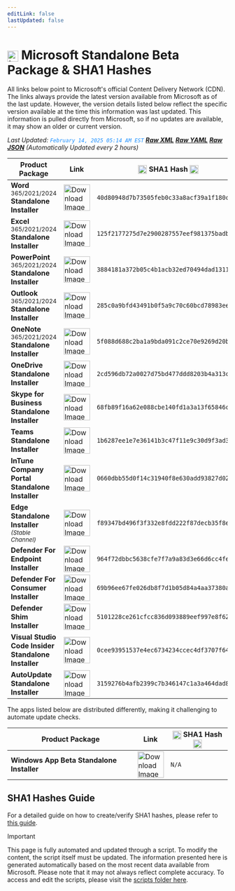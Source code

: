 ```yaml
---
editLink: false
lastUpdated: false
---
```

# <img src="/images/Microsoft_Logo_512px.png" alt="image" width="25" style="vertical-align: middle; display: inline-block;" /> Microsoft Standalone Beta Package & SHA1 Hashes

<span class="extra-small">All links below point to Microsoft's official Content Delivery Network (CDN).</span>
<span class="extra-small">The links always provide the latest version available from Microsoft as of the last update. However, the version details listed below reflect the specific version available at the time this information was last updated. This information is pulled directly from Microsoft, so if no updates are available, it may show an older or current version.</span>

<span class="extra-small">_Last Updated: <code style="color : dodgerblue">February 14, 2025 05:14 AM EST</code> [**_Raw XML_**](https://github.com/cocopuff2u/MOFA/blob/main/latest_raw_files/macos_standalone_beta.xml) [**_Raw YAML_**](https://github.com/cocopuff2u/MOFA/blob/main/latest_raw_files/macos_standalone_beta.yaml) [**_Raw JSON_**](https://github.com/cocopuff2u/MOFA/blob/main/latest_raw_files/macos_standalone_beta.json)
 (Automatically Updated every 2 hours)_</span>

| **Product Package** | **Link** | **<img src="/images/sha-256.png" alt="image" width="20" style="vertical-align: middle; display: inline-block;" /> SHA1 Hash <img src="/images/sha-256.png" alt="image" width="20" style="vertical-align: middle; display: inline-block;" />** |
|----------------------|----------|------------------|
| **Word** <sup>365/2021/2024</sup> **Standalone Installer** | <a href="https://officecdnmac.microsoft.com/pr/4B2D7701-0A4F-49C8-B4CB-0C2D4043F51F/MacAutoupdate/Microsoft_Word_16.95.25021210_Updater.pkg"><img src="/images/MSWD_512x512x32.png" alt="Download Image" width="60"></a> | `40d80948d7b73505feb0c33a8acf39a1f180ca72` |
| **Excel** <sup>365/2021/2024</sup> **Standalone Installer** | <a href="https://officecdnmac.microsoft.com/pr/4B2D7701-0A4F-49C8-B4CB-0C2D4043F51F/MacAutoupdate/Microsoft_Excel_16.95.25021210_Updater.pkg"><img src="/images/XCEL_512x512x32.png" alt="Download Image" width="60"></a> | `125f2177275d7e2900287557eef981375badbcf8` |
| **PowerPoint** <sup>365/2021/2024</sup> **Standalone Installer** | <a href="https://officecdnmac.microsoft.com/pr/4B2D7701-0A4F-49C8-B4CB-0C2D4043F51F/MacAutoupdate/Microsoft_PowerPoint_16.95.25021210_Updater.pkg"><img src="/images/PPT3_512x512x32.png" alt="Download Image" width="60"></a> | `3884181a372b05c4b1acb32ed70494dad13112c5` |
| **Outlook** <sup>365/2021/2024</sup> **Standalone Installer**| <a href="https://officecdnmac.microsoft.com/pr/4B2D7701-0A4F-49C8-B4CB-0C2D4043F51F/MacAutoupdate/Microsoft_Outlook_16.95.25021210_Updater.pkg"><img src="/images/Outlook_512x512x32.png" alt="Download Image" width="60"></a> | `285c0a9bfd43491b0f5a9c70c60bcd78983ee8e3` |
| **OneNote** <sup>365/2021/2024</sup> **Standalone Installer** | <a href="https://officecdnmac.microsoft.com/pr/4B2D7701-0A4F-49C8-B4CB-0C2D4043F51F/MacAutoupdate/Microsoft_OneNote_16.95.25021210_Updater.pkg"><img src="/images/OneNote_512x512x32.png" alt="Download Image" width="60"></a> | `5f088d688c2ba1a9bda091c2ce70e9269d20ba1e` |
| **OneDrive Standalone Installer** | <a href="https://oneclient.sfx.ms/Mac/Installers/25.010.0119.0002/OneDrive.pkg"><img src="/images/OneDrive_512x512x32.png" alt="Download Image" width="60"></a> | `2cd596db72a0027d75bd477ddd8203b4a313c067` |
| **Skype for Business Standalone Installer** | <a href="https://officecdn.microsoft.com/pr/4B2D7701-0A4F-49C8-B4CB-0C2D4043F51F/MacAutoupdate/SkypeForBusinessUpdater-16.31.10.pkg"><img src="/images/skype_for_business.png" alt="Download Image" width="60"></a> | `68fb89f16a62e088cbe140fd1a3a13f65846c827` |
| **Teams Standalone Installer** | <a href="https://statics.teams.cdn.office.net/production-osx/25037.2301.3412.8112/MicrosoftTeams.pkg"><img src="/images/teams_512x512x32.png" alt="Download Image" width="60"></a> | `1b6287ee1e7e36141b3c47f11e9c30d9f3ad3f31` |
| **InTune Company Portal Standalone Installer** | <a href="https://officecdnmac.microsoft.com/pr/C1297A47-86C4-4C1F-97FA-950631F94777/MacAutoupdate/CompanyPortal_5.2310.4-Upgrade.pkg"><img src="/images/companyportal.png" alt="Download Image" width="60"></a> | `0660dbb55d0f14c31940f8e630add93827d022d0` |
| **Edge Standalone Installer** <sup>_(Stable Channel)_</sup> | <a href="https://officecdn-microsoft-com.akamaized.net/pr/03adf619-38c6-4249-95ff-4a01c0ffc962/MacAutoupdate/MicrosoftEdgeUpdate-133.0.3065.59.pkg"><img src="/images/edge_app.png" alt="Download Image" width="60"></a> | `f89347bd496f3f332e8fdd222f87decb35f8e415` |
| **Defender For Endpoint Installer** | <a href="https://officecdnmac.microsoft.com/pr/4B2D7701-0A4F-49C8-B4CB-0C2D4043F51F/MacAutoupdate/wdav-upgrade.pkg"><img src="/images/defender_512x512x32.png" alt="Download Image" width="60"></a> | `964f72dbbc5638cfe7f7a9a83d3e66d6cc4fefa4` |
| **Defender For Consumer Installer** | <a href="https://officecdnmac.microsoft.com/pr/4B2D7701-0A4F-49C8-B4CB-0C2D4043F51F/MacAutoupdate/Microsoft_Defender_101.24122.0005_Individuals_Installer.pkg"><img src="/images/defender_512x512x32.png" alt="Download Image" width="60"></a> | `69b96ee67fe026db8f7d1b05d84a4aa37380a921` |
| **Defender Shim Installer** | <a href="https://officecdnmac.microsoft.com/pr/4B2D7701-0A4F-49C8-B4CB-0C2D4043F51F/MacAutoupdate/Microsoft_Defender_101.24080.0001_Individuals_Shim_Installer.pkg"><img src="/images/defender_512x512x32.png" alt="Download Image" width="60"></a> | `5101228ce261cfcc836d093889eef997e8f62dfd` |
| **Visual Studio Code Insider Standalone Installer** | <a href="https://vscode.download.prss.microsoft.com/dbazure/download/insider/44028decf1ca81a0cbf99a65ab72cca6735449f2/VSCode-darwin-universal.zip"><img src="/images/Code_512x512x32.png" alt="Download Image" width="60"></a> | `0cee93951537e4ec6734234ccec4df3707f6414f` |
| **AutoUpdate Standalone Installer** | <a href="https://officecdnmac.microsoft.com/pr/4B2D7701-0A4F-49C8-B4CB-0C2D4043F51F/MacAutoupdate/Microsoft_AutoUpdate_4.77.24121924_Updater.pkg"><img src="/images/autoupdate.png" alt="Download Image" width="60"></a> | `3159276b4afb2399c7b346147c1a3a464dad8858` |

<span class="extra-small">The apps listed below are distributed differently, making it challenging to automate update checks.</span>

| **Product Package** | **Link** | **<img src="/images/sha-256.png" alt="image" width="20" style="vertical-align: middle; display: inline-block;" /> SHA1 Hash <img src="/images/sha-256.png" alt="image" width="20" style="vertical-align: middle; display: inline-block;" />** |
|----------------------|----------|------------------|
| **Windows App Beta Standalone Installer** | <a href="https://install.appcenter.ms/orgs/rdmacios-k2vy/apps/microsoft-remote-desktop-for-mac/distribution_groups/all-users-of-microsoft-remote-desktop-for-mac"><img src="/images/windowsapp.png" alt="Download Image" width="60"></a> | `N/A` |

## SHA1 Hashes Guide

For a detailed guide on how to create/verify SHA1 hashes, please refer to [this guide](/guides/how_to_sha1.md).

> [!IMPORTANT]
> This page is fully automated and updated through a script. To modify the content, the script itself must be updated. The information presented here is generated automatically based on the most recent data available from Microsoft. Please note that it may not always reflect complete accuracy. To access and edit the scripts, please visit the [scripts folder here](https://github.com/cocopuff2u/MOFA_WEBSITE/tree/main/update_readme_scripts).
